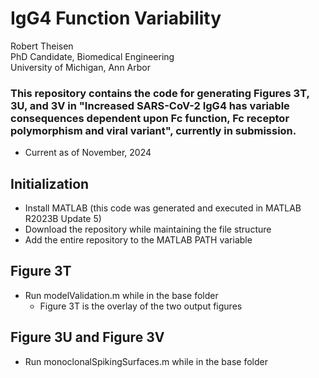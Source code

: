 # IgG4 Function Variability

Robert Theisen<br>
PhD Candidate, Biomedical Engineering<br>
University of Michigan, Ann Arbor<br>

### This repository contains the code for generating Figures 3T, 3U, and 3V in "Increased SARS-CoV-2 IgG4 has variable consequences dependent upon Fc function, Fc receptor polymorphism and viral variant", currently in submission.
* Current as of November, 2024

## Initialization
* Install MATLAB (this code was generated and executed in MATLAB R2023B Update 5)
* Download the repository while maintaining the file structure
* Add the entire repository to the MATLAB PATH variable

## Figure 3T
* Run modelValidation.m while in the base folder
  * Figure 3T is the overlay of the two output figures

## Figure 3U and Figure 3V
* Run monoclonalSpikingSurfaces.m while in the base folder
